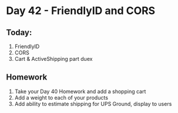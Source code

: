 Day 42 - FriendlyID and CORS
====================

Today:
------

1. FriendlyID
2. CORS
3. Cart & ActiveShipping part duex


Homework
--------

1. Take your Day 40 Homework and add a shopping cart
1. Add a weight to each of your products
2. Add ability to estimate shipping for UPS Ground, display to users

